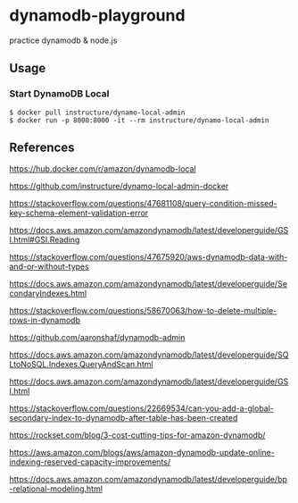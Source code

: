 # dynamodb-playground
practice dynamodb &amp; node.js

## Usage

### Start DynamoDB Local
```
$ docker pull instructure/dynamo-local-admin
$ docker run -p 8000:8000 -it --rm instructure/dynamo-local-admin
```

## References
https://hub.docker.com/r/amazon/dynamodb-local

https://github.com/instructure/dynamo-local-admin-docker

https://stackoverflow.com/questions/47681108/query-condition-missed-key-schema-element-validation-error

https://docs.aws.amazon.com/amazondynamodb/latest/developerguide/GSI.html#GSI.Reading

https://stackoverflow.com/questions/47675920/aws-dynamodb-data-with-and-or-without-types

https://docs.aws.amazon.com/amazondynamodb/latest/developerguide/SecondaryIndexes.html

https://stackoverflow.com/questions/58670063/how-to-delete-multiple-rows-in-dynamodb

https://github.com/aaronshaf/dynamodb-admin

https://docs.aws.amazon.com/amazondynamodb/latest/developerguide/SQLtoNoSQL.Indexes.QueryAndScan.html

https://docs.aws.amazon.com/amazondynamodb/latest/developerguide/GSI.html

https://stackoverflow.com/questions/22669534/can-you-add-a-global-secondary-index-to-dynamodb-after-table-has-been-created

https://rockset.com/blog/3-cost-cutting-tips-for-amazon-dynamodb/

https://aws.amazon.com/blogs/aws/amazon-dynamodb-update-online-indexing-reserved-capacity-improvements/

https://docs.aws.amazon.com/amazondynamodb/latest/developerguide/bp-relational-modeling.html
